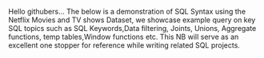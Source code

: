 Hello githubers... The below is a demonstration of SQL Syntax using the Netflix Movies and TV shows Dataset, 
we showcase example query on key SQL topics such as SQL Keywords,Data filtering, Joints, Unions,
Aggregate functions, temp tables,Window functions etc. This NB will serve as an excellent one stopper 
for reference while writing related SQL projects.
